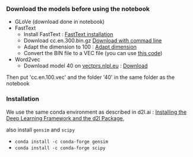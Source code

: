 ### Download the models before using the notebook
* GLoVe (download done in notebook)
* FastText
    * Install FastText : [FastText installation](https://fasttext.cc/docs/en/support.html#building-fasttext-python-module)
    * Download cc.en.300.bin.gz [Download with commad line](https://fasttext.cc/docs/en/crawl-vectors.html#download-directly-with-command-line-or-from-python:~:text=Download%20directly%20with%20command%20line%20or%20from%20python)
    * Adapt the dimension to 100 : [Adapt dimension](https://fasttext.cc/docs/en/crawl-vectors.html#download-directly-with-command-line-or-from-python:~:text=10%0AQuery%20word%3F-,Adapt%20the%20dimension,-The%20pre%2Dtrained)
    * Convert the BIN file to a VEC file (you can use [this code](https://stackoverflow.com/questions/58337469/how-to-save-fasttext-model-in-vec-format/58342618#58342618:~:text=15-,To%20obtain%20VEC%20file,-%2C%20containing%20merely%20all))
* Word2vec
  * Download model 40 on [vectprs.nlpl.eu](http://vectors.nlpl.eu/repository/) : [Download](http://vectors.nlpl.eu/repository/20/40.zip)

Then put 'cc.en.100.vec' and the folder '40' in the same folder as the notebook

### Installation
We use the same conda environment as described in d2l.ai : [Installing the Deep Learning Framework and the d2l Package](https://www.d2l.ai/chapter_installation/index.html#:~:text=conda%20activate%20d2l-,Installing%20the%20Deep%20Learning%20Framework%20and%20the%20d2l%20Package,-%C2%B6),

also install `gensim` and `scipy`
+ ``` conda install -c conda-forge gensim ```
+ ``` conda install -c conda-forge scipy ```
